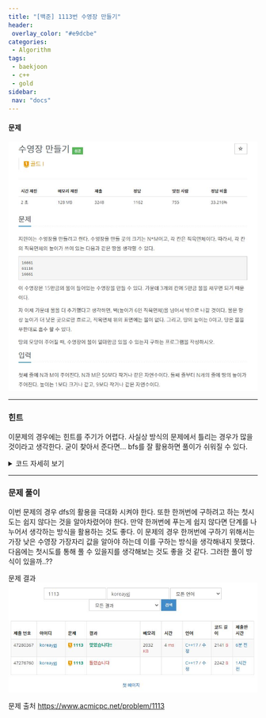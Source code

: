 ```yaml
---
title: "[백준] 1113번 수영장 만들기"
header:
 overlay_color: "#e9dcbe"
categories:
 - Algorithm
tags:
 - baekjoon
 - c++
 - gold
sidebar:
 nav: "docs"
---
```


#### 문제
[![1113.cpp](/assets/images/algorithm/baekjoon/gold/bj1113/problem.jpg)](https://www.acmicpc.net/problem/1113)
 
 -------


### 힌트

 이문제의 경우에는 힌트를 주기가 어렵다. 사실상 방식의 문제에서 틀리는 경우가 많을 것이라고 생각한다. 굳이 찾아서 준다면... bfs를 잘 활용하면 풀이가 쉬워질 수 있다.

 <details>
 <summary>코드 자세히 보기</summary>
 <div markdown="1">

```cpp
#include <iostream>
#include <vector>
#include <queue>
#include <algorithm>
using namespace std;
int n, m;
vector<vector<int>> memo(55, vector<int> (55, 0));
class point{
    public:
    int y;
    int x;
};
int bfs(int point_y, int point_x, int height,  vector<vector<int>> land)    //실제로 채워지는 블럭의 수를 찾는 bfs함수
{
    queue<point> block;
    vector<point> cardinal_point = {% raw %}{{-1, 0}, {0, -1}, {1, 0}, {0, 1}}{% endraw %};
    int count = 1;
        bool check = false;
    block.push({point_y, point_x});
    while(!block.empty())
    {
        int st_y = block.front().y;
        int st_x = block.front().x;
        block.pop();
        for(int i = 0; i < 4; i++)
        {
            int next_y = st_y + cardinal_point[i].y;
            int next_x = st_x + cardinal_point[i].x;
            if(next_y < 0 || next_x < 0 || next_y > n - 1 || next_x > m - 1)    //가장자리까지 이어지게 되면 수영장의 물이 빠진다... 이경우를 제외시키자
            {
                check = true;
                continue;
            }
            if(memo[next_y][next_x] == 1)
                continue;
            if(land[next_y][next_x] < height)
            {
                block.push({next_y, next_x});
                memo[next_y][next_x] = 1;
                count++;
            }
        }
    }
    if(check)
        return 0;
    return count;
}
int find(int height, vector<vector<int>> land)  //각 층마다 채워질수 있는 블럭을 찾는 함수
{
    int ans = 0;
    vector<vector<int>> reset(55, vector<int>(55, 0));
    memo = reset;   //방문했던 곳을 다시 리셋 시켜야 한다.
    for(int i = 0; i < n; i++)
    {
        for(int j = 0; j < m; j++)
        {
            if(memo[i][j] == 1)
                continue;
            if(land[i][j] < height)
            {
                memo[i][j] = 1;
                ans += bfs(i, j, height, land);
            }
        }
    }
    return ans;
}
int main(void)
{
    cin >> n >> m;
    int height = 0;
    int answer = 0;
    vector<vector<int>> land(55, vector<int> (55, 0));
    for(int i = 0; i < n; i++)
    {
        string st;
        cin >> st;
        for(int j = 0; j < st.size(); j++)
        {
            land[i][j] = (int)st[j] - '0';
            height = max(height, land[i][j]);
        }
    }
    for(int i = 1; i <= height; i++)
        answer += find(i, land);
    cout << answer << "\n";
}
 ```
 </div>
 </details>

------

### 문제 풀이

 이번 문제의 경우 dfs의 활용을 극대화 시켜야 한다. 또한 한꺼번에 구하려고 하는 첫시도는 쉽지 않다는 것을 알아차렸어야 한다. 만약 한꺼번에 푸는게 쉽지 않다면 단계를 나누어서 생각하는 방식을 활용하는 것도 좋다. 이 문제의 경우 한꺼번에 구하기 위해서는 가장 낮은 수영장 가장자리 값을 알아야 하는데 이를 구하는 방식을 생각해내지 못했다. 다음에는 첫시도를 통해 풀 수 있을지를 생각해보는 것도 좋을 것 같다. 그러한 풀이 방식이 있을까..??

문제 결과
![result](/assets/images/algorithm/baekjoon/gold/bj1113/result.jpg)

문제 출처
<https://www.acmicpc.net/problem/1113>